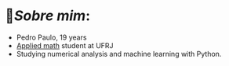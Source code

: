 # 🧑*Sobre mim*:
* Pedro Paulo, 19 years
* [Applied math](https://sites.google.com/matematica.ufrj.br/aplicada/matemática-aplicada) student at UFRJ
* Studying numerical analysis and machine learning with Python.
